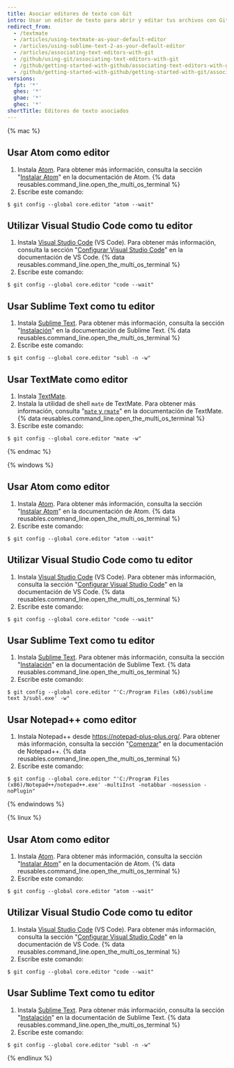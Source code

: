 ```yaml
---
title: Asociar editores de texto con Git
intro: Usar un editor de texto para abrir y editar tus archivos con Git.
redirect_from:
  - /textmate
  - /articles/using-textmate-as-your-default-editor
  - /articles/using-sublime-text-2-as-your-default-editor
  - /articles/associating-text-editors-with-git
  - /github/using-git/associating-text-editors-with-git
  - /github/getting-started-with-github/associating-text-editors-with-git
  - /github/getting-started-with-github/getting-started-with-git/associating-text-editors-with-git
versions:
  fpt: '*'
  ghes: '*'
  ghae: '*'
  ghec: '*'
shortTitle: Editores de texto asociados
---
```


{% mac %}

## Usar Atom como editor

1. Instala [Atom](https://atom.io/). Para obtener más información, consulta la sección "[Instalar Atom](https://flight-manual.atom.io/getting-started/sections/installing-atom/)" en la documentación de Atom.
{% data reusables.command_line.open_the_multi_os_terminal %}
3. Escribe este comando:
  ```shell
  $ git config --global core.editor "atom --wait"
  ```

## Utilizar Visual Studio Code como tu editor

1. Instala [ Visual Studio Code](https://code.visualstudio.com/) (VS Code). Para obtener más información, consulta la sección "[Configurar Visual Studio Code](https://code.visualstudio.com/Docs/setup/setup-overview)" en la documentación de VS Code.
{% data reusables.command_line.open_the_multi_os_terminal %}
3. Escribe este comando:
  ```shell
  $ git config --global core.editor "code --wait"
 ```

## Usar Sublime Text como tu editor

1. Instala [Sublime Text](https://www.sublimetext.com/). Para obtener más información, consulta la sección "[Instalación](https://docs.sublimetext.io/guide/getting-started/installation.html)" en la documentación de Sublime Text.
{% data reusables.command_line.open_the_multi_os_terminal %}
3. Escribe este comando:
  ```shell
  $ git config --global core.editor "subl -n -w"
  ```

## Usar TextMate como editor

1. Instala [TextMate](https://macromates.com/).
2. Instala la utilidad de shell `mate` de TextMate. Para obtener más información, consulta "[`mate` y `rmate`](https://macromates.com/blog/2011/mate-and-rmate/)" en la documentación de TextMate.
{% data reusables.command_line.open_the_multi_os_terminal %}
4. Escribe este comando:
  ```shell
  $ git config --global core.editor "mate -w"
  ```
{% endmac %}

{% windows %}

## Usar Atom como editor

1. Instala [Atom](https://atom.io/). Para obtener más información, consulta la sección "[Instalar Atom](https://flight-manual.atom.io/getting-started/sections/installing-atom/)" en la documentación de Atom.
{% data reusables.command_line.open_the_multi_os_terminal %}
3. Escribe este comando:
  ```shell
  $ git config --global core.editor "atom --wait"
  ```

## Utilizar Visual Studio Code como tu editor

1. Instala [ Visual Studio Code](https://code.visualstudio.com/) (VS Code). Para obtener más información, consulta la sección "[Configurar Visual Studio Code](https://code.visualstudio.com/Docs/setup/setup-overview)" en la documentación de VS Code.
{% data reusables.command_line.open_the_multi_os_terminal %}
3. Escribe este comando:
  ```shell
  $ git config --global core.editor "code --wait"
 ```

## Usar Sublime Text como tu editor

1. Instala [Sublime Text](https://www.sublimetext.com/). Para obtener más información, consulta la sección "[Instalación](https://docs.sublimetext.io/guide/getting-started/installation.html)" en la documentación de Sublime Text.
{% data reusables.command_line.open_the_multi_os_terminal %}
3. Escribe este comando:
  ```shell
  $ git config --global core.editor "'C:/Program Files (x86)/sublime text 3/subl.exe' -w"
  ```

## Usar Notepad++ como editor

1. Instala Notepad++ desde https://notepad-plus-plus.org/. Para obtener más información, consulta la sección "[Comenzar](https://npp-user-manual.org/docs/getting-started/)" en la documentación de Notepad++.
{% data reusables.command_line.open_the_multi_os_terminal %}
3. Escribe este comando:
  ```shell
  $ git config --global core.editor "'C:/Program Files (x86)/Notepad++/notepad++.exe' -multiInst -notabbar -nosession -noPlugin"
  ```
{% endwindows %}

{% linux %}

## Usar Atom como editor

1. Instala [Atom](https://atom.io/). Para obtener más información, consulta la sección "[Instalar Atom](https://flight-manual.atom.io/getting-started/sections/installing-atom/)" en la documentación de Atom.
{% data reusables.command_line.open_the_multi_os_terminal %}
3. Escribe este comando:
  ```shell
  $ git config --global core.editor "atom --wait"
  ```

## Utilizar Visual Studio Code como tu editor

1. Instala [ Visual Studio Code](https://code.visualstudio.com/) (VS Code). Para obtener más información, consulta la sección "[Configurar Visual Studio Code](https://code.visualstudio.com/Docs/setup/setup-overview)" en la documentación de VS Code.
{% data reusables.command_line.open_the_multi_os_terminal %}
3. Escribe este comando:
  ```shell
  $ git config --global core.editor "code --wait"
 ```

## Usar Sublime Text como tu editor

1. Instala [Sublime Text](https://www.sublimetext.com/). Para obtener más información, consulta la sección "[Instalación](https://docs.sublimetext.io/guide/getting-started/installation.html)" en la documentación de Sublime Text.
{% data reusables.command_line.open_the_multi_os_terminal %}
3. Escribe este comando:
  ```shell
  $ git config --global core.editor "subl -n -w"
  ```

{% endlinux %}
